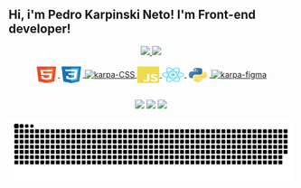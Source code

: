 ## Hi, i'm Pedro Karpinski Neto! I'm Front-end developer!

<div align="center">
  <a href="https://github.com/KarpaNeto">
  <img height="180rem" src="https://github-readme-stats.vercel.app/api?username=KarpaNeto&show_icons=true&theme=dracula&include_all_commits=true&count_private=true"/>
  <img height="180rem" src="https://github-readme-stats.vercel.app/api/top-langs/?username=KarpaNeto&layout=compact&langs_count=7&theme=dracula"/>
</div> 
<div style="display: inline_block" align="center"><br>
  <img align="center" alt="karpa-HTML" height="30" width="40" src="https://raw.githubusercontent.com/devicons/devicon/master/icons/html5/html5-original.svg">
  <img align="center" alt="karpa-CSS" height="30" width="40" src="https://raw.githubusercontent.com/devicons/devicon/master/icons/css3/css3-original.svg">
  <img align="center" alt="karpa-CSS" height="30" width="40" src="https://cdn.jsdelivr.net/gh/devicons/devicon/icons/bootstrap/bootstrap-original.svg" />
  <img align="center" alt="karpa-Js" height="30" width="40" src="https://raw.githubusercontent.com/devicons/devicon/master/icons/javascript/javascript-plain.svg">
  <img align="center" alt="karpa-React" height="30" width="40" src="https://raw.githubusercontent.com/devicons/devicon/master/icons/react/react-original.svg">
  <img align="center" alt="karpa-Python" height="30" width="40" src="https://raw.githubusercontent.com/devicons/devicon/master/icons/python/python-original.svg">
  <img align="center" alt="karpa-figma" height="30" width="40" src="https://cdn.jsdelivr.net/gh/devicons/devicon/icons/figma/figma-original.svg" /> 
</div>  
  
  ##
  
<div align="center" > 
  <a href="https://instagram.com/pedro_karpa" target="_blank"><img src="https://img.shields.io/badge/-Instagram-%23E4405F?style=for-the-badge&logo=instagram&logoColor=white" target="_blank"></a>
  <a href = "mailto:pedrokn@gmail.com"><img src="https://img.shields.io/badge/-Gmail-%23333?style=for-the-badge&logo=gmail&logoColor=white" target="_blank"></a>
  <a href="https://www.linkedin.com/in/pedro-karpinski-neto" target="_blank"><img src="https://img.shields.io/badge/-LinkedIn-%230077B5?style=for-the-badge&logo=linkedin&logoColor=white" target="_blank"></a> 
  
  ![github contribution grid snake animation](https://raw.githubusercontent.com/platane/platane/output/github-contribution-grid-snake.svg)
 
</div>
